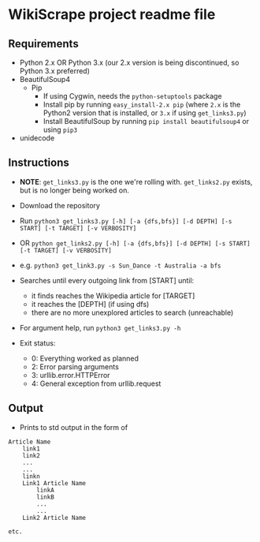 # WikiScrape project readme file
## Requirements
- Python 2.x OR Python 3.x (our 2.x version is being discontinued, so Python 3.x preferred)
- BeautifulSoup4
	- Pip
		- If using Cygwin, needs the `python-setuptools` package
		- Install pip by running `easy_install-2.x pip` (where `2.x` is the Python2 version that is installed, or `3.x` if using `get_links3.py`)
		- Install BeautifulSoup by running `pip install beautifulsoup4` or using `pip3`
- unidecode

## Instructions
- **NOTE**: `get_links3.py` is the one we're rolling with. `get_links2.py` exists, but is no longer being worked on.
- Download the repository
- Run `python3 get_links3.py [-h] [-a {dfs,bfs}] [-d DEPTH] [-s START] [-t TARGET] [-v VERBOSITY]`
- OR `python get_links2.py [-h] [-a {dfs,bfs}] [-d DEPTH] [-s START] [-t TARGET] [-v VERBOSITY]`
- e.g. `python3 get_link3.py -s Sun_Dance -t Australia -a bfs`
- Searches until every outgoing link from [START] until:
	- it finds reaches the Wikipedia article for [TARGET]
	- it reaches the [DEPTH] (if using dfs)
	- there are no more unexplored articles to search (unreachable)
	
- For argument help, run `python3 get_links3.py -h`

- Exit status:
	- 0: Everything worked as planned
	- 2: Error parsing arguments
	- 3: urllib.error.HTTPError
	- 4: General exception from urllib.request
	
## Output
- Prints to std output in the form of

```
Article Name
	link1
	link2
	...
	...
	linkn
	Link1 Article Name
		linkA
		linkB
		...
		...
	Link2 Article Name

etc.
```